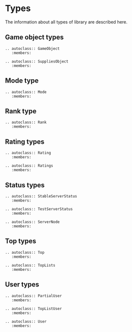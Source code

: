 ```{currentmodule} toapi
```

# Types
The information about all types of library are described here.

## Game object types
```{eval-rst}
.. autoclass:: GameObject
   :members:
```

```{eval-rst}
.. autoclass:: SuppliesObject
   :members:
```

## Mode type
```{eval-rst}
.. autoclass:: Mode
   :members:
```

## Rank type
```{eval-rst}
.. autoclass:: Rank
   :members:
```

## Rating types
```{eval-rst}
.. autoclass:: Rating
   :members:
```

```{eval-rst}
.. autoclass:: Ratings
   :members:
```

## Status types
```{eval-rst}
.. autoclass:: StableServerStatus
   :members:
```

```{eval-rst}
.. autoclass:: TestServerStatus
   :members:
```

```{eval-rst}
.. autoclass:: ServerNode
   :members:
```

## Top types
```{eval-rst}
.. autoclass:: Top
   :members:
```

```{eval-rst}
.. autoclass:: TopLists
   :members:
```

## User types
```{eval-rst}
.. autoclass:: PartialUser
   :members:
```

```{eval-rst}
.. autoclass:: TopListUser
   :members:
```

```{eval-rst}
.. autoclass:: User
   :members:
```